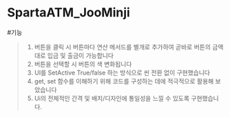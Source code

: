 # SpartaATM_JooMinji

#기능

> 1. 버튼을 클릭 시 버튼마다 연산 메서드를 별개로 추가하여 곧바로 버튼의 금액대로 입금 및 출금이 가능합니다
> 2. 버튼을 선택할 시 버튼의 색 변화됩니다
> 3. UI를 SetActive True/false 하는 방식으로 씬 전환 없이 구현했습니다
> 4. get, set 함수를 이해하기 위해 코드를 구성하는 데에 적극적으로 활용해 보았습니다
> 5. Ui의 전체적인 간격 및 배치/디자인에 통일성을 느낄 수 있도록 구현했습니다.
